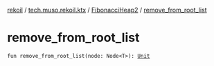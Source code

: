 [rekoil](../../index.md) / [tech.muso.rekoil.ktx](../index.md) / [FibonacciHeap2](index.md) / [remove_from_root_list](./remove_from_root_list.md)

# remove_from_root_list

`fun remove_from_root_list(node: Node<T>): `[`Unit`](https://kotlinlang.org/api/latest/jvm/stdlib/kotlin/-unit/index.html)